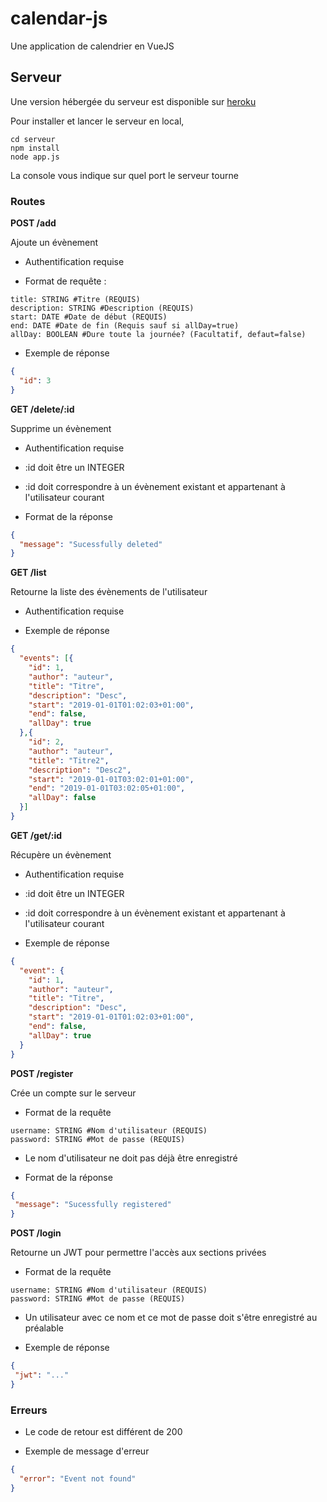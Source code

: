 # calendar-js
Une application de calendrier en VueJS

## Serveur
Une version hébergée du serveur est disponible sur [heroku](https://math98-calendarjs.herokuapp.com/)

Pour installer et lancer le serveur en local,
```
cd serveur
npm install
node app.js
``` 
La console vous indique sur quel port le serveur tourne

### **Routes**
**POST /add**

Ajoute un évènement
 - Authentification requise
 
 - Format de requête :
```
title: STRING #Titre (REQUIS)
description: STRING #Description (REQUIS)
start: DATE #Date de début (REQUIS)
end: DATE #Date de fin (Requis sauf si allDay=true)
allDay: BOOLEAN #Dure toute la journée? (Facultatif, defaut=false)
```

 - Exemple de réponse
```json
{
  "id": 3
}
```

**GET /delete/:id**

Supprime un évènement

 - Authentification requise
 
 - :id doit être un INTEGER
 
 - :id doit correspondre à un évènement existant et appartenant à l'utilisateur courant
 
 - Format de la réponse
```json
{
  "message": "Sucessfully deleted"
}
``` 

**GET /list**

Retourne la liste des évènements de l'utilisateur

 - Authentification requise
  
 - Exemple de réponse
```json
{
  "events": [{
    "id": 1,
    "author": "auteur",
    "title": "Titre",
    "description": "Desc",
    "start": "2019-01-01T01:02:03+01:00",
    "end": false,
    "allDay": true
  },{
    "id": 2,
    "author": "auteur",
    "title": "Titre2",
    "description": "Desc2",
    "start": "2019-01-01T03:02:01+01:00",
    "end": "2019-01-01T03:02:05+01:00",
    "allDay": false
  }]
}
```
 
**GET /get/:id**

Récupère un évènement

 - Authentification requise
 
 - :id doit être un INTEGER
 
 - :id doit correspondre à un évènement existant et appartenant à l'utilisateur courant
 
 - Exemple de réponse
```json
{
  "event": {
    "id": 1,
    "author": "auteur",
    "title": "Titre",
    "description": "Desc",
    "start": "2019-01-01T01:02:03+01:00",
    "end": false,
    "allDay": true
  }
}
```
 
**POST /register**

Crée un compte sur le serveur

 - Format de la requête
 
```
username: STRING #Nom d'utilisateur (REQUIS)
password: STRING #Mot de passe (REQUIS)
```

 - Le nom d'utilisateur ne doit pas déjà être enregistré
 
 - Format de la réponse
 ```json
{
  "message": "Sucessfully registered"
}
```

**POST /login**

Retourne un JWT pour permettre l'accès aux sections privées

 - Format de la requête
 
```
username: STRING #Nom d'utilisateur (REQUIS)
password: STRING #Mot de passe (REQUIS)
```

 - Un utilisateur avec ce nom et ce mot de passe doit s'être enregistré au préalable
 
 - Exemple de réponse
 ```json
{
  "jwt": "..."
}
```

### Erreurs
 - Le code de retour est différent de 200

 - Exemple de message d'erreur
```json
{
  "error": "Event not found"
}
```
